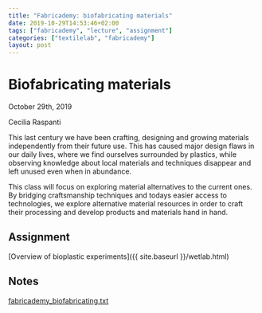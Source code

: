 ```yaml
---
title: "Fabricademy: biofabricating materials"
date: 2019-10-29T14:53:46+02:00
tags: ["fabricademy", "lecture", "assignment"]
categories: ["textilelab", "fabricademy"]
layout: post
---
```


# Biofabricating materials
October 29th, 2019

Cecilia Raspanti

This last century we have been crafting, designing and growing materials independently from their future use. This has caused major design flaws in our daily lives, where we find ourselves surrounded by plastics, while observing knowledge about local materials and techniques disappear and left unused even when in abundance.

This class will focus on exploring material alternatives to the current ones. By bridging craftsmanship techniques and todays easier access to technologies, we explore alternative material resources in order to craft their processing and develop products and materials hand in hand.

## Assignment
[Overview of bioplastic experiments]({{ site.baseurl }}/wetlab.html)

## Notes
<a href="{{ site.baseurl }}/files/fabricademy_biofabricating.txt" download="{{ site.baseurl }}/files/fabricademy_biofabricating.txt">fabricademy_biofabricating.txt</a>